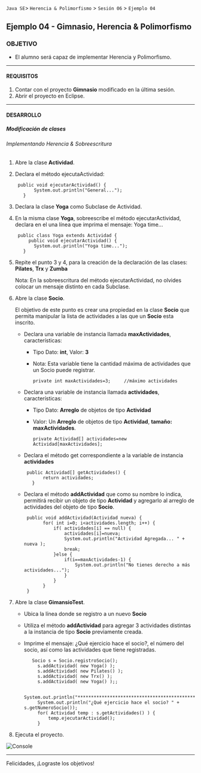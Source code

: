 
`Java SE`> `Herencia & Polimorfismo` > `Sesión 06` > `Ejemplo 04`

## Ejemplo 04 - Gimnasio, Herencia & Polimorfismo

### OBJETIVO

- El alumno será capaz de implementar Herencia y Polimorfismo.

<hr>

#### REQUISITOS

1. Contar con el proyecto <b>Gimnasio</b> modificado en la última sesión.
2. Abrir el proyecto en Eclipse.

<hr>

#### DESARROLLO

##### Modificación de clases

###### Implementando Herencia & Sobreescritura

1. Abre la clase <b>Actividad</b>.
2. Declara el método ejecutaActividad:

        public void ejecutarActividad() {
		      System.out.println("General...");
	      }
        
3. Declara la clase <b>Yoga</b> como Subclase de Actividad.
4. En la misma clase <b>Yoga</b>, sobreescribe el método ejecutarActividad, declara en el una línea que imprima el mensaje: Yoga time...

        public class Yoga extends Actividad {
	        public void ejecutarActividad() {
		      System.out.println("Yoga time...");
	      }

4. Repite el punto 3 y 4, para la creación de la declaración de las clases: <b>Pilates</b>, <b>Trx</b> y <b>Zumba</b>	

   Nota: En la sobreescritura del método ejecutarActividad, no olvides colocar un mensaje distinto en cada Subclase.

5. Abre la clase <b>Socio</b>. 

   El objetivo de este punto es crear una propiedad en la clase <b>Socio</b> que permita manipular la lista de actividades a las que un <b>Socio</b> esta inscrito.

   - Declara una variable de instancia llamada <b>maxActividades</b>, características:
   
      - Tipo Dato: <b>int</b>, Valor: <b>3</b>
      - Nota: Esta variable tiene la cantidad máxima de actividades que un Socio puede registrar.
      
      	    private int maxActividades=3; 	  //máximo actividades
     
   - Declara una variable de instancia llamada <b>actividades</b>, características:
   
      - Tipo Dato: <b>Arreglo</b> de objetos de tipo <b>Actividad</b>
      - Valor: Un <b>Arreglo</b> de objetos de tipo <b>Actividad</b>, <b>tamaño: maxActividades</b>.
      
            private Actividad[] actividades=new Actividad[maxActividades];
            
   - Declara el método get correspondiente a la variable de instancia <b>actividades</b>
   
          public Actividad[] getActividades() {
		        return actividades;
	        }
          
   - Declara el método <b>addActividad</b> que como su nombre lo indica, permitirá recibir un objeto de tipo <b>Actividad</b> y agregarlo al arreglo de actividades del objeto de tipo <b>Socio</b>. 

          public void addActividad(Actividad nueva) {
		        for( int i=0; i<actividades.length; i++) {
			        if( actividades[i] == null) {
				        actividades[i]=nueva;
				        System.out.println("Actividad Agregada... " + nueva );
				        break;
			        }else {
				        if(i==maxActividades-1) {
					        System.out.println("No tienes derecho a más actividades...");
				        }
			        }
		        }
	      }
  
  6. Abre la clase <b>GimansioTest</b>. 
  
     - Ubica la línea donde se registro a un nuevo <b>Socio</b>
     - Utiliza el método <b>addActividad</b> para agregar 3 actividades distintas a la instancia de tipo <b>Socio</b> previamente creada.
     - Imprime el mensaje: ¿Qué ejercicio hace el socio?, el número del socio, así como las actividades que tiene registradas.
     
              Socio s = Socio.registroSocio(); 
		        s.addActividad( new Yoga() );
		        s.addActividad( new Pilates() );
		        s.addActividad( new Trx() );
		        s.addActividad( new Yoga() );;
		
		        System.out.println("************************************************************");
		        System.out.println("¿Qué ejercicio hace el socio? " + s.getNumeroSocio());
		        for( Actividad temp : s.getActividades() ) {
			        temp.ejecutarActividad();
		        }

  8. Ejecuta el proyecto.
  
![Console](https://user-images.githubusercontent.com/56565204/67833093-470d9400-faa9-11e9-82cf-978789b99f3f.png)

<hr>

Felicidades, ¡Lograste los objetivos!
